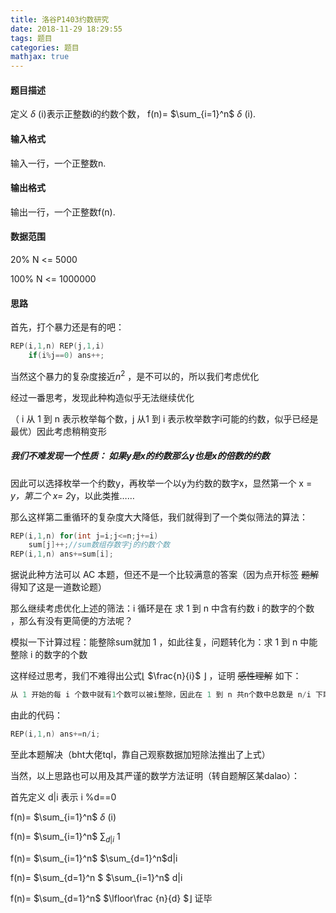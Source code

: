 ```yaml
---
title: 洛谷P1403约数研究
date: 2018-11-29 18:29:55
tags: 题目
categories: 题目
mathjax: true
---
```


#### 题目描述

定义 $\delta$ (i)表示正整数i的约数个数， f(n)= $\sum_{i=1}^n$ $\delta$  (i).

<!--more-->

#### 输入格式

输入一行，一个正整数n.

#### 输出格式

输出一行，一个正整数f(n).

#### 数据范围

20% N <= 5000

100% N <= 1000000

#### 思路

首先，打个暴力还是有的吧：

```c++
REP(i,1,n) REP(j,1,i)
    if(i%j==0) ans++;
```

当然这个暴力的复杂度接近$n^2$ ，是不可以的，所以我们考虑优化

经过一番思考，发现此种构造似乎无法继续优化

（ i 从 1 到 n 表示枚举每个数，j 从1 到 i 表示枚举数字i可能的约数，似乎已经是最优）因此考虑稍稍变形

##### 我们不难发现一个性质： 如果y是x的约数那么y也是x的倍数的约数

因此可以选择枚举一个约数y，再枚举一个以y为约数的数字x，显然第一个 x = *y，第二个 x= 2*y，以此类推……

那么这样第二重循环的复杂度大大降低，我们就得到了一个类似筛法的算法：

```c++
REP(i,1,n) for(int j=i;j<=n;j+=i)
    sum[j]++;//sum数组存数字j的约数个数
REP(i,1,n) ans+=sum[i];
```

据说此种方法可以 AC 本题，但还不是一个比较满意的答案（因为点开标签 ~~题解~~ 得知了这是一道数论题）

那么继续考虑优化上述的筛法：i 循环是在 求 1 到 n 中含有约数 i 的数字的个数 ，那么有没有更简便的方法呢？

模拟一下计算过程：能整除sum就加 1 ，如此往复，问题转化为：求 1 到 n 中能整除 i 的数字的个数

这样经过思考，我们不难得出公式$\lfloor$ $\frac{n}{i}$ $\rfloor$  ，证明 ~~感性理解~~ 如下：

```c++
从 1 开始的每 i 个数中就有1个数可以被i整除，因此在 1 到 n 共n个数中总数是 n/i 下取整
```

由此的代码：

```c
REP(i,1,n) ans+=n/i;
```

至此本题解决（bht大佬tql，靠自己观察数据加短除法推出了上式）

当然，以上思路也可以用及其严谨的数学方法证明（转自题解区某dalao）：

首先定义 d|i 表示 i %d==0

 f(n)= $\sum_{i=1}^n$ $\delta$ (i)

 f(n)= $\sum_{i=1}^n$  $\sum_{d|i}$ 1

 f(n)= $\sum_{i=1}^n$  $\sum_{d=1}^n$d|i

 f(n)= $\sum_{d=1}^n $  $\sum_{i=1}^n$ d|i

 f(n)= $\sum_{d=1}^n$  $\lfloor\frac {n}{d} $$\rfloor$  证毕



